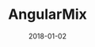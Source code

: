 ---
layout: site
title: "AngularMix"
date: 2018-01-02
categories: [community]
version: 1.2.32
major: 1
minor: 2
patch: 32
slug: angularmix
link: https://angularmix.com/
submitter: lpolepeddi
permalink: /sites/:slug
---